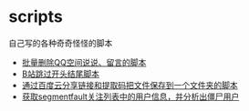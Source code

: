 # scripts
自己写的各种奇奇怪怪的脚本

- [批量删除QQ空间说说、留言的脚本](./qq_zqone_delete)
- [B站跳过开头结尾脚本](./bilibili_skip)
- [通过百度云分享链接和提取码把文件保存到一个文件夹的脚本](./baiduyun_share_aggregator)
- [获取segmentfault关注列表中的用户信息，并分析出僵尸用户](./get_sf_followed_zombie_user)
